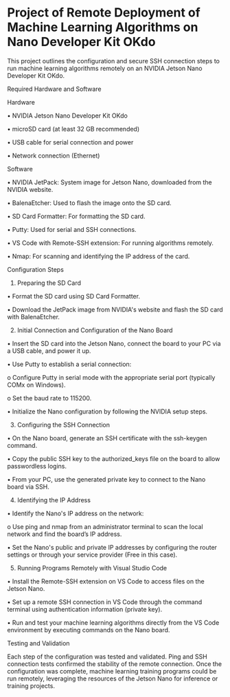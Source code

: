 # Project of Remote Deployment of Machine Learning Algorithms on Nano Developer Kit OKdo

This project outlines the configuration and secure SSH connection steps to run machine learning algorithms remotely on an NVIDIA Jetson Nano Developer Kit OKdo.

Required Hardware and Software

Hardware

•	NVIDIA Jetson Nano Developer Kit OKdo

•	microSD card (at least 32 GB recommended)

•	USB cable for serial connection and power

•	Network connection (Ethernet)

Software

•	NVIDIA JetPack: System image for Jetson Nano, downloaded from the NVIDIA website.

•	BalenaEtcher: Used to flash the image onto the SD card.

•	SD Card Formatter: For formatting the SD card.

•	Putty: Used for serial and SSH connections.

•	VS Code with Remote-SSH extension: For running algorithms remotely.

•	Nmap: For scanning and identifying the IP address of the card.

Configuration Steps

1. Preparing the SD Card

•	Format the SD card using SD Card Formatter.

•	Download the JetPack image from NVIDIA's website and flash the SD card with BalenaEtcher.

2. Initial Connection and Configuration of the Nano Board

•	Insert the SD card into the Jetson Nano, connect the board to your PC via a USB cable, and power it up.

•	Use Putty to establish a serial connection:

o	Configure Putty in serial mode with the appropriate serial port (typically COMx on Windows).

o	Set the baud rate to 115200.

•	Initialize the Nano configuration by following the NVIDIA setup steps.

3. Configuring the SSH Connection

•	On the Nano board, generate an SSH certificate with the ssh-keygen command.

•	Copy the public SSH key to the authorized_keys file on the board to allow passwordless logins.

•	From your PC, use the generated private key to connect to the Nano board via SSH.

4. Identifying the IP Address

•	Identify the Nano's IP address on the network:

o	Use ping and nmap from an administrator terminal to scan the local network and find the board’s IP address.

•	Set the Nano's public and private IP addresses by configuring the router settings or through your service provider (Free in this case).

5. Running Programs Remotely with Visual Studio Code

•	Install the Remote-SSH extension on VS Code to access files on the Jetson Nano.

•	Set up a remote SSH connection in VS Code through the command terminal using authentication information (private key).

•	Run and test your machine learning algorithms directly from the VS Code environment by executing commands on the Nano board.

Testing and Validation

Each step of the configuration was tested and validated. Ping and SSH connection tests confirmed the stability of the remote connection. Once the configuration was complete, machine learning training programs could be run remotely, leveraging the resources of the Jetson Nano for inference or training projects.

